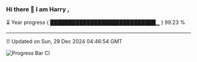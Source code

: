 ### Hi there 👋 I am Harry , 

⏳ Year progress { █████████████████████████████▁ } 99.23 %

---

⏰ Updated on Sun, 29 Dec 2024 04:46:54 GMT

![Progress Bar CI](https://github.com/duykhang68/duykhang68/workflows/Progress%20Bar%20CI/badge.svg)
